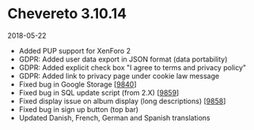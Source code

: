# Chevereto 3.10.14

2018-05-22

- Added PUP support for XenForo 2
- GDPR: Added user data export in JSON format (data portability)
- GDPR: Added explicit check box "I agree to terms and privacy policy"
- GDPR: Added link to privacy page under cookie law message
- Fixed bug in Google Storage [[9840](https://chevereto.com/community/threads/9840/)]
- Fixed bug in SQL update script (from 2.X) [[9859](https://chevereto.com/community/threads/9859/)]
- Fixed display issue on album display (long descriptions) [[9858](https://chevereto.com/community/threads/9858/)]
- Fixed bug in sign up button (top bar)
- Updated Danish, French, German and Spanish translations
